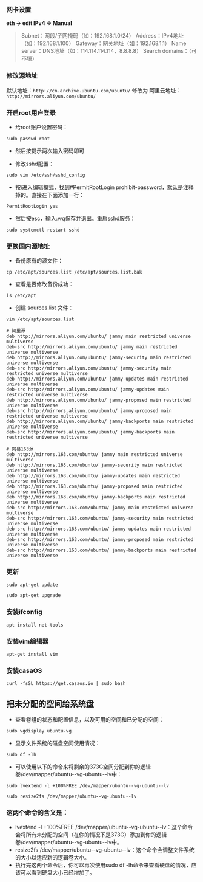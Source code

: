 ### 网卡设置

**eth → edit IPv4 → Manual**
> Subnet：网段/子网掩码（如：192.168.1.0/24）
> Address：IPv4地址（如：192.168.1.100）
> Gateway：网关地址（如：192.168.1.1）
> Name server：DNS地址（如：114.114.114.114，8.8.8.8）
> Search domains：（可不填）

### 修改源地址

默认地址：`http://cn.archive.ubuntu.com/ubuntu/`
修改为
阿里云地址：`http://mirrors.aliyun.com/ubuntu/`

### 开启root用户登录

- 给root账户设置密码：
```auto
sudo passwd root
```

- 然后按提示两次输入密码即可

- 修改sshd配置：
```auto
sudo vim /etc/ssh/sshd_config
```

- 按i进入编辑模式，找到#PermitRootLogin prohibit-password，默认是注释掉的。直接在下面添加一行：
```auto
PermitRootLogin yes
```

- 然后按esc，输入:wq保存并退出。重启sshd服务：
```auto
sudo systemctl restart sshd
```

### 更换国内源地址

- 备份原有的源文件：
```auto
cp /etc/apt/sources.list /etc/apt/sources.list.bak
```

- 查看是否修改备份成功：
```auto
ls /etc/apt
```

- 创建 sources.list 文件：
```auto
vim /etc/apt/sources.list
```

```auto
# 阿里源
deb http://mirrors.aliyun.com/ubuntu/ jammy main restricted universe multiverse
deb-src http://mirrors.aliyun.com/ubuntu/ jammy main restricted universe multiverse
deb http://mirrors.aliyun.com/ubuntu/ jammy-security main restricted universe multiverse
deb-src http://mirrors.aliyun.com/ubuntu/ jammy-security main restricted universe multiverse
deb http://mirrors.aliyun.com/ubuntu/ jammy-updates main restricted universe multiverse
deb-src http://mirrors.aliyun.com/ubuntu/ jammy-updates main restricted universe multiverse
deb http://mirrors.aliyun.com/ubuntu/ jammy-proposed main restricted universe multiverse
deb-src http://mirrors.aliyun.com/ubuntu/ jammy-proposed main restricted universe multiverse
deb http://mirrors.aliyun.com/ubuntu/ jammy-backports main restricted universe multiverse
deb-src http://mirrors.aliyun.com/ubuntu/ jammy-backports main restricted universe multiverse
```

```auto
# 网易163源       
deb http://mirrors.163.com/ubuntu/ jammy main restricted universe multiverse
deb http://mirrors.163.com/ubuntu/ jammy-security main restricted universe multiverse
deb http://mirrors.163.com/ubuntu/ jammy-updates main restricted universe multiverse
deb http://mirrors.163.com/ubuntu/ jammy-proposed main restricted universe multiverse
deb http://mirrors.163.com/ubuntu/ jammy-backports main restricted universe multiverse
deb-src http://mirrors.163.com/ubuntu/ jammy main restricted universe multiverse
deb-src http://mirrors.163.com/ubuntu/ jammy-security main restricted universe multiverse
deb-src http://mirrors.163.com/ubuntu/ jammy-updates main restricted universe multiverse
deb-src http://mirrors.163.com/ubuntu/ jammy-proposed main restricted universe multiverse
deb-src http://mirrors.163.com/ubuntu/ jammy-backports main restricted universe multiverse
```

### 更新

```auto
sudo apt-get update
```
```auto
sudo apt-get upgrade
```

### 安装ifconfig

```auto
apt install net-tools
```

### 安装vim编辑器

```auto
apt-get install vim
```

### 安装casaOS

```auto
curl -fsSL https://get.casaos.io | sudo bash
```

## 把未分配的空间给系统盘

- 查看卷组的状态和配置信息，以及可用的空间和已分配的空间：
```auto
sudo vgdisplay ubuntu-vg
```

- 显示文件系统的磁盘空间使用情况：
```auto
sudo df -lh
```

- 可以使用以下的命令来将剩余的373G空间分配到你的逻辑卷/dev/mapper/ubuntu--vg-ubuntu--lv中：
```auto
sudo lvextend -l +100%FREE /dev/mapper/ubuntu--vg-ubuntu--lv
```
```auto
sudo resize2fs /dev/mapper/ubuntu--vg-ubuntu--lv
```

### 这两个命令的含义是：

- lvextend -l +100%FREE /dev/mapper/ubuntu--vg-ubuntu--lv：这个命令会将所有未分配的空间（在你的情况下是373G）添加到你的逻辑卷/dev/mapper/ubuntu--vg-ubuntu--lv中。
- resize2fs /dev/mapper/ubuntu--vg-ubuntu--lv：这个命令会调整文件系统的大小以适应新的逻辑卷大小。
- 执行完这两个命令后，你可以再次使用sudo df -lh命令来查看硬盘的情况，应该可以看到硬盘大小已经增加了。